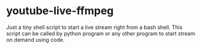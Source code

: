 # youtube-live-ffmpeg
Just a tiny shell script to start a live stream right from a bash shell. This script can be called by python program or any other program to start stream on demand using code.
